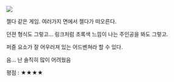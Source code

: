 ![](./0.jpg)

젤다 같은 게임. 여러가지 면에서 젤다가 떠오른다.

던젼 형식도 그렇고… 링크처럼 초록색 느낌이 나는 주인공을 봐도 그렇고.

퍼즐 요소가 잘 어우러져 있는 어드벤쳐라 할 수 있다.

음… 난 솔직히 많이 어려웠음

평점 : ★★★★
